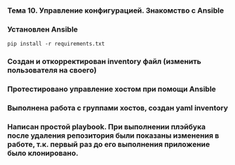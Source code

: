 ### Тема 10. Управление конфигурацией. Знакомство с Ansible
### Установлен Ansible
```
pip install -r requirements.txt
```
### Создан и откорректирован inventory файл (изменить пользователя на своего)
### Протестировано управление хостом при помощи Ansible
### Выполнена работа с группами хостов, создан yaml inventory
### Написан простой playbook. При выполнении плэйбука после удаления репозитория были показаны изменения в работе, т.к. первый раз до его выполнения приложение было клонировано.

